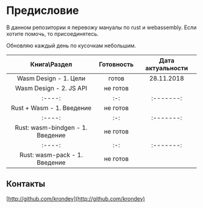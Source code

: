 # Предисловие

В данном репозитории я перевожу мануалы по rust и webassembly. Если хотите помочь, то присоединятесь.

Обновляю каждый день по кусочкам небольшим.

| Книга\Раздел | Готовность | Дата актуальности |
|:----:|:-:|:-------:|
| Wasm Design - 1. Цели | готов | 28.11.2018 |
| Wasm Design - 2. JS API | не готов |   |
|:----:|:-:|:-------:|
| Rust + Wasm - 1. Введение | не готов |   |
|:----:|:-:|:-------:|
| Rust: wasm-bindgen - 1. Введение | не готов |   |
|:----:|:-:|:-------:|
| Rust: wasm-pack - 1. Введение| не готов |   |

## Контакты

[http://github.com/krondev](http://github.com/krondev)